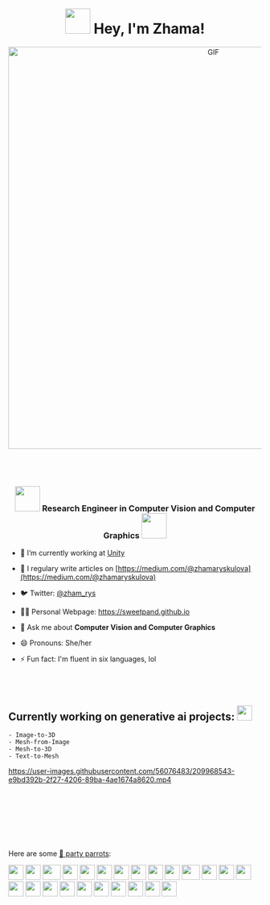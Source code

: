 <h1 align="center"><img src="https://media3.giphy.com/media/YkoIN5YLQymQfFaPwO/giphy.gif?cid=ecf05e47vk5fa41algsoxebbefxag1qp3etc311xjoxfx76k&rid=giphy.gif&ct=s" width="50"> Hey, I'm Zhama! </h1>

<div align="center">
<img hight="300" width="800" alt="GIF" align="center" src="https://media4.giphy.com/media/cidnyqZ3B5chK1DcGG/giphy.gif?cid=ecf05e47c6eyge185ew0fy59ahjjote2nqqetwv4usyqjk45&rid=giphy.gif&ct=g">
</div>

</br>
</br>
</br>

<h3 align="center"> <img src="https://media1.giphy.com/media/sIw0RS82ZT32uZ9OER/giphy.gif?cid=ecf05e47pcm94q5bqx1oaoet532srl2v1h5u45z5e43qztck&rid=giphy.gif&ct=s" width="50">  Research Engineer in Computer Vision and Computer Graphics  <img src="https://media1.giphy.com/media/sIw0RS82ZT32uZ9OER/giphy.gif?cid=ecf05e47pcm94q5bqx1oaoet532srl2v1h5u45z5e43qztck&rid=giphy.gif&ct=s" width="50"> </h3>

- 🔭 I’m currently working at [Unity](https://blogs.unity3d.com/category/machine-learning/)

- 📝 I regulary write articles on [https://medium.com/@zhamaryskulova](https://medium.com/@zhamaryskulova)

- 🐦 Twitter: [@zham_rys](https://twitter.com/zham_rys)

- 👨‍💻 Personal Webpage: https://sweetpand.github.io

- 💬 Ask me about **Computer Vision and Computer Graphics**

- 😄 Pronouns: She/her

- ⚡ Fun fact: I'm fluent in six languages, lol
</br>
</br>

## Currently working on generative ai projects: <img src="https://media.giphy.com/media/WUlplcMpOCEmTGBtBW/giphy.gif" width="30" > 

    - Image-to-3D
    - Mesh-from-Image
    - Mesh-to-3D
    - Text-to-Mesh



https://user-images.githubusercontent.com/56076483/209968543-e9bd392b-2f27-4206-89ba-4ae1674a8620.mp4



</br>
</br>
</br>
</br>
</br>
</br>


Here are some [🦜 party parrots](https://cultofthepartyparrot.com):

<div>
    <img src="https://cultofthepartyparrot.com/parrots/hd/githubparrot.gif" width="30" height="30"/>
    <img src="https://cultofthepartyparrot.com/flags/hd/indiaparrot.gif" width="30" height="30"/>
    <img src="https://cultofthepartyparrot.com/parrots/asyncparrot.gif" width="36" height="30"/>
    <img src="https://cultofthepartyparrot.com/parrots/hd/exceptionallyfastparrot.gif" width="30" height="30"/>
    <img src="https://cultofthepartyparrot.com/parrots/hd/60fpsparrot.gif" width="30" height="30"/>
    <img src="https://cultofthepartyparrot.com/parrots/hd/jumpingparrot.gif" width="30" height="30"/>
    <img src="https://cultofthepartyparrot.com/parrots/hd/opensourceparrot.gif" width="30" height="30"/>
    <img src="https://cultofthepartyparrot.com/parrots/hd/dealwithitnowparrot.gif" width="30" height="30"/>
    <img src="https://cultofthepartyparrot.com/parrots/hd/hypnoparrotlight.gif" width="30" height="30"/>
    <img src="https://cultofthepartyparrot.com/parrots/databaseparrot.gif" width="30" height="30"/>
    <img src="https://cultofthepartyparrot.com/parrots/fixparrot.gif" width="36" height="30"/>
    <img src="https://cultofthepartyparrot.com/parrots/hd/laptop_parrot.gif" width="30" height="30"/>
    <img src="https://cultofthepartyparrot.com/parrots/hd/spinningparrot.gif" width="30" height="30"/>
    <img src="https://cultofthepartyparrot.com/parrots/hd/levitationparrot.gif" width="30" height="30"/>
    <img src="https://cultofthepartyparrot.com/parrots/hd/meldparrot.gif" width="30" height="30"/>
    <img src="https://cultofthepartyparrot.com/parrots/slomoparrot.gif" width="30" height="30"/>
    <img src="https://cultofthepartyparrot.com/parrots/hd/moonwalkingparrot.gif" width="30" height="30"/>
    <img src="https://cultofthepartyparrot.com/parrots/hd/stableparrot.gif" width="30" height="30"/>
    <img src="https://cultofthepartyparrot.com/parrots/hd/scienceparrot.gif" width="30" height="30"/>
    <img src="https://cultofthepartyparrot.com/parrots/hd/pirateparrot.gif" width="30" height="30"/>
    <img src="https://cultofthepartyparrot.com/parrots/hd/footballparrot.gif" width="30" height="30"/>
    <img src="https://cultofthepartyparrot.com/parrots/hd/illuminatiparrot.gif" width="30" height="30"/>
    <img src="https://cultofthepartyparrot.com/parrots/hd/hypnoparrotdark.gif" width="30" height="30"/>
    <img src="https://cultofthepartyparrot.com/parrots/hd/mustacheparrot.gif" width="30" height="30"/>
</div>
